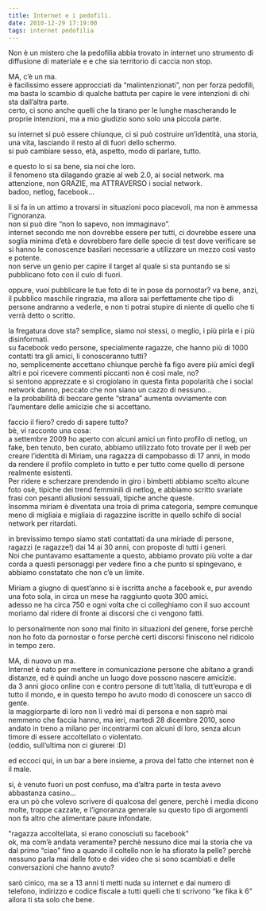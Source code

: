 ```yaml
---
title: Internet e i pedofili.
date: 2010-12-29 17:19:00
tags: internet pedofilia
---
```


Non è un mistero che la pedofilia abbia trovato in internet uno
strumento di diffusione di materiale e e che sia territorio di caccia
non stop.

MA, c’è un ma.  
è facilissimo essere approcciati da “malintenzionati”, non per forza
pedofili, ma basta lo scambio di qualche battuta per capire le vere
intenzioni di chi sta dall’altra parte.  
certo, ci sono anche quelli che la tirano per le lunghe mascherando le
proprie intenzioni, ma a mio giudizio sono solo una piccola parte.

su internet si può essere chiunque, ci si può costruire un’identità, una
storia, una vita, lasciando il resto al di fuori dello schermo.  
si può cambiare sesso, età, aspetto, modo di parlare, tutto.

e questo lo si sa bene, sia noi che loro.  
il fenomeno sta dilagando grazie al web 2.0, ai social network. ma
attenzione, non GRAZIE, ma ATTRAVERSO i social network.  
badoo, netlog, facebook…

li si fa in un attimo a trovarsi in situazioni poco piacevoli, ma non è
ammessa l’ignoranza.  
non si può dire “non lo sapevo, non immaginavo”.  
internet secondo me non dovrebbe essere per tutti, ci dovrebbe essere
una soglia minima d’età e dovrebbero fare delle specie di test dove
verificare se si hanno le conoscenze basilari necessarie a utilizzare un
mezzo così vasto e potente.  
non serve un genio per capire il target al quale si sta puntando se si
pubblicano foto con il culo di fuori.

oppure, vuoi pubblicare le tue foto di te in pose da pornostar? va bene,
anzi, il pubblico maschile ringrazia, ma allora sai perfettamente che
tipo di persone andranno a vederle, e non ti potrai stupire di niente di
quello che ti verrà detto o scritto.

la fregatura dove sta?
semplice, siamo noi stessi, o meglio, i più pirla e i più disinformati.  
su facebook vedo persone, specialmente ragazze, che hanno più di 1000
contatti tra gli amici, li conosceranno tutti?  
no, semplicemente accettano chiunque perchè fa figo avere più amici
degli altri e poi ricevere commenti piccanti non è così male, no?  
si sentono apprezzate e si crogiolano in questa finta popolarità che i
social network danno, peccato che non siano un cazzo di nessuno…  
e la probabilità di beccare gente “strana” aumenta ovviamente con
l’aumentare delle amicizie che si accettano.

faccio il fiero? credo di sapere tutto?  
bè, vi racconto una cosa:  
a settembre 2009 ho aperto con alcuni amici un finto profilo di netlog,
un fake, ben tenuto, ben curato, abbiamo utilizzato foto trovate per il
web per creare l’identità di Miriam, una ragazza di campobasso di 17
anni, in modo da rendere il profilo completo in tutto e per tutto come
quello di persone realmente esistenti.  
Per ridere e scherzare prendendo in giro i bimbetti abbiamo scelto
alcune foto osè, tipiche dei trend femminili di netlog, e abbiamo
scritto svariate frasi con pesanti allusioni sessuali, tipiche anche
queste.  
Insomma miriam è diventata una troia di prima categoria, sempre comunque
meno di migliaia e migliaia di ragazzine iscritte in quello schifo di
social network per ritardati.

in brevissimo tempo siamo stati contattati da una miriade di persone,
ragazzi (e ragazze!) dai 14 ai 30 anni, con proposte di tutti i generi.  
Noi che puntavamo esattamente a questo, abbiamo provato più volte a dar
corda a questi personaggi per vedere fino a che punto si spingevano, e
abbiamo constatato che non c’è un limite.

Miriam a giugno di quest’anno si è iscritta anche a facebook e, pur
avendo una foto sola, in circa un mese ha raggiunto quota 300 amici.  
adesso ne ha circa 750 e ogni volta che ci colleghiamo con il suo
account moriamo dal ridere di fronte ai discorsi che ci vengono fatti.

Io personalmente non sono mai finito in situazioni del genere, forse
perchè non ho foto da pornostar o forse perchè certi discorsi finiscono
nel ridicolo in tempo zero.

MA, di nuovo un ma.  
Internet è nato per mettere in comunicazione persone che abitano a
grandi distanze, ed è quindi anche un luogo dove possono nascere
amicizie.  
da 3 anni gioco online con e contro persone di tutt’italia, di
tutt’europa e di tutto il mondo, e in questo tempo ho avuto modo di
conoscere un sacco di gente.  
la maggiorparte di loro non li vedrò mai di persona e non saprò mai
nemmeno che faccia hanno, ma ieri, martedì 28 dicembre 2010, sono andato
in treno a milano per incontrarmi con alcuni di loro, senza alcun timore
di essere accoltellato o violentato.  
(oddio, sull’ultima non ci giurerei :D)

ed eccoci qui, in un bar a bere insieme, a prova del fatto che internet
non è il male.

si, è venuto fuori un post confuso, ma d’altra parte in testa avevo
abbastanza casino…  
era un pò che volevo scrivere di qualcosa del genere, perchè i media
dicono molte, troppe cazzate, e l’ignoranza generale su questo tipo di
argomenti non fa altro che alimentare paure infondate.

"ragazza accoltellata, si erano conosciuti su facebook"  
ok, ma com’è andata veramente? perchè nessuno dice mai la storia che va
dal primo “ciao” fino a quando il coltello non le ha sfiorato la pelle?
perchè nessuno parla mai delle foto e dei video che si sono scambiati e
delle conversazioni che hanno avuto?

sarò cinico, ma se a 13 anni ti metti nuda su internet e dai numero di
telefono, indirizzo e codice fiscale a tutti quelli che ti scrivono “ke
fika k 6” allora ti sta solo che bene.
